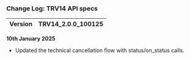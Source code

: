 ### Change Log:  TRV14 API specs

| Version                         | TRV14_2.0.0_100125 |
| :------------------------------ | :----------------- |

****10th January 2025****
  - Updated the technical cancellation flow with status/on_status calls.